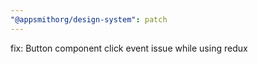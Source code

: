 ```yaml
---
"@appsmithorg/design-system": patch
---
```


fix: Button component click event issue while using redux
